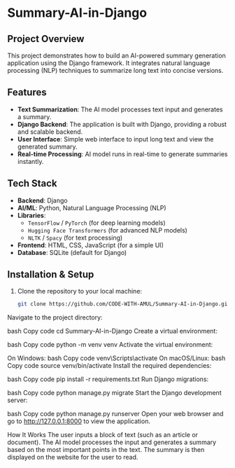 # Summary-AI-in-Django

## Project Overview

This project demonstrates how to build an AI-powered summary generation application using the Django framework. It integrates natural language processing (NLP) techniques to summarize long text into concise versions.

## Features

- **Text Summarization**: The AI model processes text input and generates a summary.
- **Django Backend**: The application is built with Django, providing a robust and scalable backend.
- **User Interface**: Simple web interface to input long text and view the generated summary.
- **Real-time Processing**: AI model runs in real-time to generate summaries instantly.

## Tech Stack

- **Backend**: Django
- **AI/ML**: Python, Natural Language Processing (NLP)
- **Libraries**:
  - `TensorFlow` / `PyTorch` (for deep learning models)
  - `Hugging Face Transformers` (for advanced NLP models)
  - `NLTK` / `Spacy` (for text processing)
- **Frontend**: HTML, CSS, JavaScript (for a simple UI)
- **Database**: SQLite (default for Django)

## Installation & Setup

1. Clone the repository to your local machine:
   ```bash
   git clone https://github.com/CODE-WITH-AMUL/Summary-AI-in-Django.git

Navigate to the project directory:

bash
Copy code
cd Summary-AI-in-Django
Create a virtual environment:

bash
Copy code
python -m venv venv
Activate the virtual environment:

On Windows:
bash
Copy code
venv\Scripts\activate
On macOS/Linux:
bash
Copy code
source venv/bin/activate
Install the required dependencies:

bash
Copy code
pip install -r requirements.txt
Run Django migrations:

bash
Copy code
python manage.py migrate
Start the Django development server:

bash
Copy code
python manage.py runserver
Open your web browser and go to http://127.0.0.1:8000 to view the application.

How It Works
The user inputs a block of text (such as an article or document).
The AI model processes the input and generates a summary based on the most important points in the text.
The summary is then displayed on the website for the user to read.
